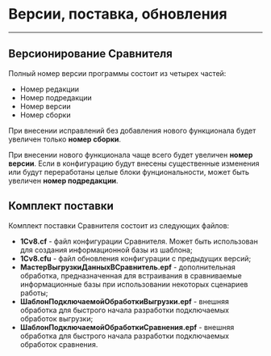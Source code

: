 # Версии, поставка, обновления
---
## Версионирование Сравнителя
Полный номер версии программы состоит из четырех частей:

- Номер редакции
- Номер подредакции
- Номер версии
- Номер сборки

При внесении исправлений без добавления нового функционала будет увеличен только **номер сборки**.

При внесении нового функционала чаще всего будет увеличен **номер версии**. Если в конфигурацию будут внесены существенные изменения или будут переработаны целые блоки фунциональности, может быть увеличен **номер подредакции**.

## Комплект поставки
Комплект поставки Сравнителя состоит из следующих файлов:

- **1Cv8.cf** - файл конфигурации Сравнителя. Может быть использован для создания информационной базы из шаблона;
- **1Cv8.cfu** - файл обновления конфигурации с предыдущих версий;
- **МастерВыгрузкиДанныхВСравнитель.epf** - дополнительная обработка, предназначенная для встраивания в сравниваемые информационные базы при использовании некоторых сценариев работы;
- **ШаблонПодключаемойОбработкиВыгрузки.epf** - внешняя обработка для быстрого начала разработки подключаемых обработок выгрузки;
- **ШаблонПодключаемойОбработкиСравнения.epf** - внешняя обработка для быстрого начала разработки подключаемых обработок сравнения.